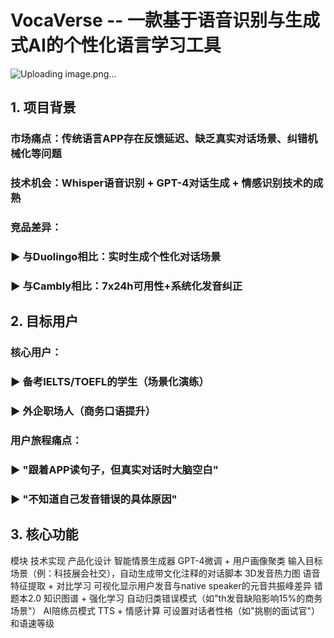 # VocaVerse -- 一款基于语音识别与生成式AI的个性化语言学习工具
![Uploading image.png…]()

## 1. 项目背景
### 市场痛点：传统语言APP存在反馈延迟、缺乏真实对话场景、纠错机械化等问题
### 技术机会：Whisper语音识别 + GPT-4对话生成 + 情感识别技术的成熟
### 竞品差异：
### ▶ 与Duolingo相比：实时生成个性化对话场景
### ▶ 与Cambly相比：7x24h可用性+系统化发音纠正



## 2. 目标用户
### 核心用户：
### ▶ 备考IELTS/TOEFL的学生（场景化演练）
### ▶ 外企职场人（商务口语提升）
### 用户旅程痛点：
### ▶ "跟着APP读句子，但真实对话时大脑空白"
### ▶ "不知道自己发音错误的具体原因"


## 3. 核心功能
模块	技术实现	产品化设计
智能情景生成器	GPT-4微调 + 用户画像聚类	输入目标场景（例：科技展会社交），自动生成带文化注释的对话脚本
3D发音热力图	语音特征提取 + 对比学习	可视化显示用户发音与native speaker的元音共振峰差异
错题本2.0	知识图谱 + 强化学习	自动归类错误模式（如"th发音缺陷影响15%的商务场景"）
AI陪练员模式	TTS + 情感计算	可设置对话者性格（如"挑剔的面试官"）和语速等级
